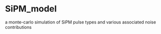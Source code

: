 # SiPM_model
a monte-carlo simulation of SiPM pulse types and various associated noise contributions

